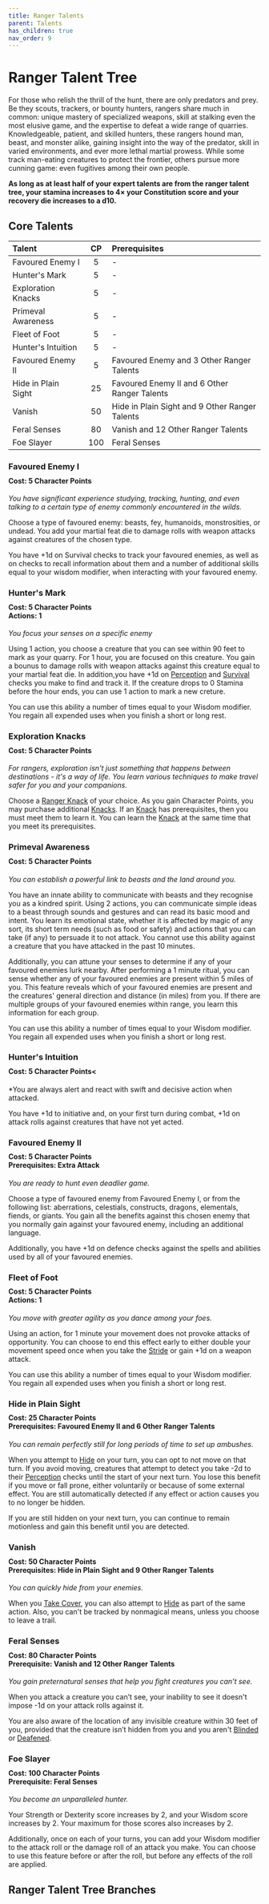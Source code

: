 ```yaml
---
title: Ranger Talents
parent: Talents
has_children: true
nav_order: 9
---
```


# Ranger Talent Tree
For those who relish the thrill of the hunt, there are only predators and prey. Be they scouts, trackers, or bounty hunters, rangers share much in common: unique mastery of specialized weapons, skill at stalking even the most elusive game, and the expertise to defeat a wide range of quarries. Knowledgeable, patient, and skilled hunters, these rangers hound man, beast, and monster alike, gaining insight into the way of the predator, skill in varied environments, and ever more lethal martial prowess. While some track man-eating creatures to protect the frontier, others pursue more cunning game: even fugitives among their own people.

**As long as at least half of your expert talents are from the ranger talent tree, your stamina increases to 4× your Constitution score and your recovery die increases to a d10.**

## Core Talents

| Talent | CP | Prerequisites |
|:-------|:--:|:--------------|
| Favoured Enemy I    | 5   | - |
| Hunter's Mark       | 5   | - |
| Exploration Knacks  | 5   | - |
| Primeval Awareness  | 5   | - |
| Fleet of Foot       | 5   | - |
| Hunter's Intuition  | 5   | - |
| Favoured Enemy II   | 5   | Favoured Enemy and 3 Other Ranger Talents |
| Hide in Plain Sight | 25  | Favoured Enemy II and 6 Other Ranger Talents |
| Vanish              | 50  | Hide in Plain Sight and 9 Other Ranger Talents |
| Feral Senses        | 80  | Vanish and 12 Other Ranger Talents |
| Foe Slayer          | 100 | Feral Senses |

### Favoured Enemy I

<div style="margin-top:-10px;"></div>

#### **Cost:** 5 Character Points
*You have significant experience studying, tracking, hunting, and even talking to a certain type of enemy commonly encountered in the wilds.*

Choose a type of favoured enemy: beasts, fey, humanoids, monstrosities, or undead. You add your martial feat die to damage rolls with weapon attacks against creatures of the chosen type.

You have +1d on Survival checks to track your favoured enemies, as well as on checks to recall information about them and a number of additional skills equal to your wisdom modifier, when interacting with your favoured enemy.

### Hunter's Mark

<div style="margin-top:-10px;"></div>

#### **Cost:** 5 Character Points<br>**Actions:** 1
*You focus your senses on a specific enemy*

Using 1 action, you choose a creature that you can see within 90 feet to mark as your quarry. For 1 hour, you are focused on this creature. You gain a bounus to damage rolls with weapon attacks against this creature equal to your martial feat die. In addition,you have +1d on [Perception](https://stormchaserroleplaying.com/stormchaserRPG/General/Perception/) and [Survival](https://stormchaserroleplaying.com/stormchaserRPG/Skills/Survival/) checks you make to find and track it. If the creature drops to 0 Stamina before the hour ends, you can use 1 action to mark a new creture.

You can use this ability a number of times equal to your Wisdom modifier. You regain all expended uses when you finish a short or long rest.

### Exploration Knacks

<div style="margin-top:-10px;"></div>

#### **Cost:** 5 Character Points
*For rangers, exploration isn't just something that happens between destinations - it's a way of life. You learn various techniques to make travel safer for you and your companions.*

Choose a [Ranger Knack](https://stormchaserroleplaying.com/stormchaserRPG/Talents/Ranger/Knacks/) of your choice. As you gain Character Points, you may purchase additional [Knacks](https://stormchaserroleplaying.com/stormchaserRPG/Talents/Ranger/Knacks/). If an [Knack](https://stormchaserroleplaying.com/stormchaserRPG/Talents/Ranger/Knacks/) has prerequisites, then you must meet them to learn it. You can learn the [Knack](https://stormchaserroleplaying.com/stormchaserRPG/Talents/Ranger/Knacks/) at the same time that you meet its prerequisites.

### Primeval Awareness

<div style="margin-top:-10px;"></div>

#### **Cost:** 5 Character Points
*You can establish a powerful link to beasts and the land around you.*

You have an innate ability to communicate with beasts and they recognise you as a kindred spirit. Using 2 actions, you can communicate simple ideas to a beast through sounds and gestures and can read its basic mood and intent. You learn its emotional state, whether it is affected by magic of any sort, its short term needs (such as food or safety) and actions that you can take (if any) to persuade it to not attack. You cannot use this ability against a creature that you have attacked in the past 10 minutes.

Additionally, you can attune your senses to determine if any of your favoured enemies lurk nearby. After performing a 1 minute ritual, you can sense whether any of your favoured enemies are present within 5 miles of you. This feature reveals which of your favoured enemies are present and the creatures' general direction and distance (in miles) from you. If there are multiple groups of your favoured enemies within range, you learn this information for each group.

You can use this ability a number of times equal to your Wisdom modifier. You regain all expended uses when you finish a short or long rest.

### Hunter's Intuition

<div style="margin-top:-10px;"></div>

#### **Cost:** 5 Character Points<
*You are always alert and react with swift and decisive action when attacked.

You have +1d to initiative and, on your first turn during combat, +1d on attack rolls against creatures that have not yet acted.

### Favoured Enemy II

<div style="margin-top:-10px;"></div>

#### **Cost:** 5 Character Points<br>**Prerequisites:** Extra Attack
*You are ready to hunt even deadlier game.*

Choose a type of favoured enemy from Favoured Enemy I, or from the following list: aberrations, celestials, constructs, dragons, elementals, fiends, or giants. You gain all the benefits against this chosen enemy that you normally gain against your favoured enemy, including an additional language.

Additionally, you have +1d on defence checks against the spells and abilities used by all of your favoured enemies.

### Fleet of Foot

<div style="margin-top:-10px;"></div>

#### **Cost:** 5 Character Points<br>**Actions:** 1
*You move with greater agility as you dance among your foes.*

Using an action, for 1 minute your movement does not provoke attacks of opportunity. You can choose to end this effect early to either double your movement speed once when you take the [Stride](https://stormchaserroleplaying.com/stormchaserRPG/Combat/Actions/Stride/) or gain +1d on a weapon attack.

You can use this ability a number of times equal to your Wisdom modifier. You regain all expended uses when you finish a short or long rest.

### Hide in Plain Sight

<div style="margin-top:-10px;"></div>

#### **Cost:** 25 Character Points<br>**Prerequisites:** Favoured Enemy II and 6 Other Ranger Talents
*You can remain perfectly still for long periods of time to set up ambushes.*

When you attempt to [Hide](https://stormchaserroleplaying.com/stormchaserRPG/Skills/Stealth/Hide/) on your turn, you can opt to not move on that turn. If you avoid moving, creatures that attempt to detect you take -2d to their [Perception](https://stormchaserroleplaying.com/stormchaserRPG/General/Specific/Perception/) checks until the start of your next turn. You lose this benefit if you move or fall prone, either voluntarily or because of some external effect. You are still automatically detected if any effect or action causes you to no longer be hidden.

If you are still hidden on your next turn, you can continue to remain motionless and gain this benefit until you are detected.

### Vanish

<div style="margin-top:-10px;"></div>

#### **Cost:** 50 Character Points<br>**Prerequisites:** Hide in Plain Sight and 9 Other Ranger Talents
*You can quickly hide from your enemies.*

When you [Take Cover](https://stormchaserroleplaying.com/stormchaserRPG/Combat/Moves/Cover/), you can also attempt to [Hide](https://stormchaserroleplaying.com/stormchaserRPG/Skills/Stealth/Hide/) as part of the same action. Also, you can't be tracked by nonmagical means, unless you choose to leave a trail.

### Feral Senses

<div style="margin-top:-10px;"></div>

#### **Cost:** 80 Character Points<br>**Prerequisite:** Vanish and 12 Other Ranger Talents
*You gain preternatural senses that help you fight creatures you can’t see.*

When you attack a creature you can’t see, your inability to see it doesn't impose -1d on your attack rolls against it.

You are also aware of the location of any invisible creature within 30 feet of you, provided that the creature isn’t hidden from you and you aren't [Blinded](https://stormchaserroleplaying.com/stormchaserRPG/Conditions/Blinded/) or [Deafened](https://stormchaserroleplaying.com/stormchaserRPG/Conditions/Deafened/).

### Foe Slayer

<div style="margin-top:-10px;"></div>

#### **Cost:** 100 Character Points<br>**Prerequisite:** Feral Senses
*You become an unparalleled hunter.*

Your Strength or Dexterity score increases by 2, and your Wisdom score increases by 2. Your maximum for those scores also increases by 2.

Additionally, once on each of your turns, you can add your Wisdom modifier to the attack roll or the damage roll of an attack you make. You can choose to use this feature before or after the roll, but before any effects of the roll are applied.

## Ranger Talent Tree Branches
